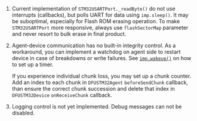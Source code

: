 1. Current implementation of `STM32USARTPort._readByte()` do not use interrupts (callbacks), but polls UART for data using `imp.sleep()`. It may be suboptimal, especially for Flash ROM erasing operation. To make `STM32USARTPort` more responsive, always use `flashSectorMap` parameter and never resort to bulk erase in final product.

2. Agent-device communication has no built-in integrity control. As a workaround, you can implement a watchdog on agent side to restart device in case of breakdowns or write failures. See [`imp.wakeup()`](https://developer.electricimp.com/api/imp/wakeup) on how to set up a timer.

   If you experience individual chunk loss, you may set up a chunk counter. Add an index to each chunk in `DFUSTM32Agent` `beforeSendChunk` callback, than ensure the correct chunk succession and delete that index in `DFUSTM32Device` `onReceiveChunk` callback.

3. Logging control is not yet implemented. Debug messages can not be disabled.
